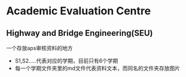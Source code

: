 # Academic Evaluation Centre
## Highway and Bridge Engineering(SEU)
一个存放aps审核资料的地方
- S1,S2.....代表对应的学期，目前只有6个学期
- 每一个学期文件夹里的md文件代表资料文本，而同名的文件夹存放图片
